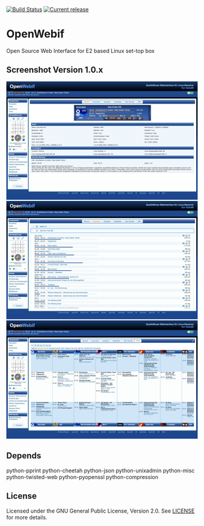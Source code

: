 [![Build Status](https://travis-ci.org/E2OpenPlugins/e2openplugin-OpenWebif.svg?branch=master)](https://travis-ci.org/E2OpenPlugins/e2openplugin-OpenWebif)
[![Current release](https://img.shields.io/github/release/E2OpenPlugins/e2openplugin-OpenWebif.svg?style=flat-square)](https://github.com/E2OpenPlugins/e2openplugin-OpenWebif/releases)

OpenWebif
=========
Open Source Web Interface for E2 based Linux set-top box

Screenshot Version 1.0.x
-------
![](screenshots/Image1.jpg)
![](screenshots/Image2.jpg)
![](screenshots/Image3.jpg)


Depends
-------
python-pprint
python-cheetah
python-json
python-unixadmin
python-misc
python-twisted-web
python-pyopenssl
python-compression

License
-------
Licensed under the GNU General Public License, Version 2.0. See [LICENSE](https://github.com/E2OpenPlugins/e2openplugin-OpenWebif/blob/master/LICENSE.txt) for more details.
